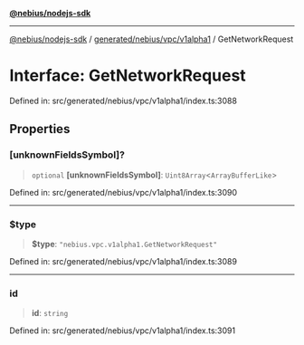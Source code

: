 [**@nebius/nodejs-sdk**](../../../../../README.md)

---

[@nebius/nodejs-sdk](../../../../../README.md) / [generated/nebius/vpc/v1alpha1](../README.md) / GetNetworkRequest

# Interface: GetNetworkRequest

Defined in: src/generated/nebius/vpc/v1alpha1/index.ts:3088

## Properties

### \[unknownFieldsSymbol\]?

> `optional` **\[unknownFieldsSymbol\]**: `Uint8Array`\<`ArrayBufferLike`\>

Defined in: src/generated/nebius/vpc/v1alpha1/index.ts:3090

---

### $type

> **$type**: `"nebius.vpc.v1alpha1.GetNetworkRequest"`

Defined in: src/generated/nebius/vpc/v1alpha1/index.ts:3089

---

### id

> **id**: `string`

Defined in: src/generated/nebius/vpc/v1alpha1/index.ts:3091
